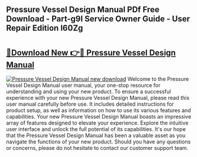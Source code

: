 ## Pressure Vessel Design Manual PDf Free Download - Part-g9I Service Owner Guide - User Repair Edition l60Zg

# <h2><a href="http://bc73744.oget.top/?id=Pressure+Vessel+Design+Manual">🔗Download New 👉🔴 Pressure Vessel Design Manual</a></h2>

[![Pressure Vessel Design Manual new download](https://i.imgur.com/5g1atiW.png)](http://bc73744.oget.top/?id=Pressure+Vessel+Design+Manual)
Welcome to the Pressure Vessel Design Manual user manual, your one-stop resource for understanding and using your new product. To ensure a successful experience with your new Pressure Vessel Design Manual, please read this user manual carefully before use. It includes detailed instructions for product setup, as well as information on how to use its various features and capabilities. Your new Pressure Vessel Design Manual boasts an impressive array of features designed to elevate your experience. Explore the intuitive user interface and unlock the full potential of its capabilities. It's our hope that the Pressure Vessel Design Manual has been a valuable asset as you navigate the functions of your new product. Should you have any questions or concerns, please do not hesitate to contact our customer support team.
